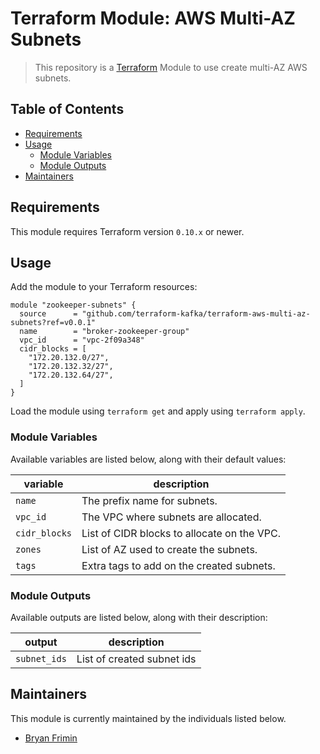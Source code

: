 # Terraform Module: AWS Multi-AZ Subnets

> This repository is a [Terraform](https://terraform.io/) Module to use create multi-AZ AWS subnets.

## Table of Contents

- [Requirements](#requirements)
- [Usage](#usage)
  - [Module Variables](#module-variables)
  - [Module Outputs](#module-variables)
- [Maintainers](#maintainers)

## Requirements

This module requires Terraform version `0.10.x` or newer.

## Usage

Add the module to your Terraform resources:

```hcl
module "zookeeper-subnets" {
  source      = "github.com/terraform-kafka/terraform-aws-multi-az-subnets?ref=v0.0.1"
  name        = "broker-zookeeper-group"
  vpc_id      = "vpc-2f09a348"
  cidr_blocks = [
    "172.20.132.0/27",
    "172.20.132.32/27",
    "172.20.132.64/27",
  ]
}
```

Load the module using `terraform get` and apply using `terraform apply`.

### Module Variables

Available variables are listed below, along with their default values:

| variable      | description                                 |
|---------------|---------------------------------------------|
| `name`        | The prefix name for subnets.                |
| `vpc_id`      | The VPC where subnets are allocated.        |
| `cidr_blocks` | List of CIDR blocks to allocate on the VPC. |
| `zones`       | List of AZ used to create the subnets.      |
| `tags`        | Extra tags to add on the created subnets.   |

### Module Outputs

Available outputs are listed below, along with their description:

| output        | description                |
|---------------|----------------------------|
| `subnet_ids`  | List of created subnet ids |

## Maintainers

This module is currently maintained by the individuals listed below.

- [Bryan Frimin](https://github.com/gearnode)
